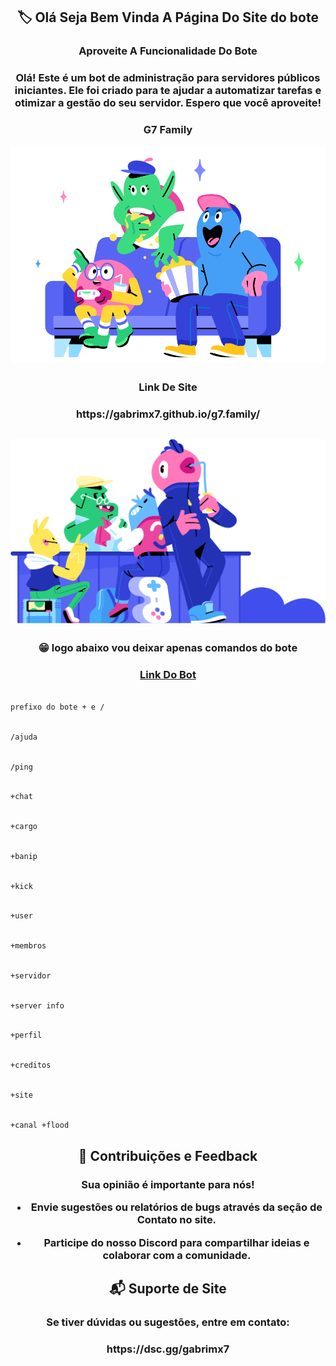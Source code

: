 <h2 align="center">🏷️ Olá Seja Bem Vinda A Página Do Site do bote</h2>
<h3 align="center">Aproveite A Funcionalidade Do Bote 
</h3>

<h3 align="center">Olá! Este é um bot de administração para servidores públicos iniciantes. Ele foi criado para te ajudar a automatizar tarefas e otimizar a gestão do seu servidor. Espero que você aproveite!</h3>

<h3 align="center">G7 Family</h3>

<div align="center">
<img style="display: block;-webkit-user-select: none;margin: auto;background-color: hsl(0, 0%, 90%);" src="assets/asset2.svg" width='800'>
</div>

<h2 align="center"></h2>


<h3 align="center">Link De Site
</h3>

<h3 align="center">https://gabrimx7.github.io/g7.family/</h3>

##

<div align="center">
<img style="display: block;-webkit-user-select: none;margin: auto;background-color: hsl(0, 0%, 90%);" src="assets/asset3.svg" width='800'>
</div>

##

<h3 align="center">😁 logo abaixo vou deixar apenas comandos do bote
</h3>

<h3 align="center">
  <a href = "https://discord.com/oauth2/authorize?client_id=1044139997265141830"> Link Do Bot</a>
</h3>

```bash

prefixo do bote + e /

```
```bash

/ajuda

```
```bash

/ping

```
```bash

+chat

```
```bash

+cargo

```
```bash

+banip

```
```bash

+kick

```
```bash

+user

```
```bash

+membros

```
```bash

+servidor

```
```bash

+server info

```
```bash

+perfil

```
```bash

+creditos

```
```bash

+site

```
```bash

+canal +flood

```

##

<h2 align="center"> 🤝 Contribuições e Feedback</h2>

<h3 align="center">Sua opinião é importante para nós!

- Envie sugestões ou relatórios de bugs através da seção de Contato no site.

- Participe do nosso Discord para compartilhar ideias e colaborar com a comunidade.  </h3>


##

<h2 align="center">📬 Suporte de Site</h2>

<h3 align="center">Se tiver dúvidas ou sugestões, entre em contato: </h3>

<h3 align="center">https://dsc.gg/gabrimx7</h3>


